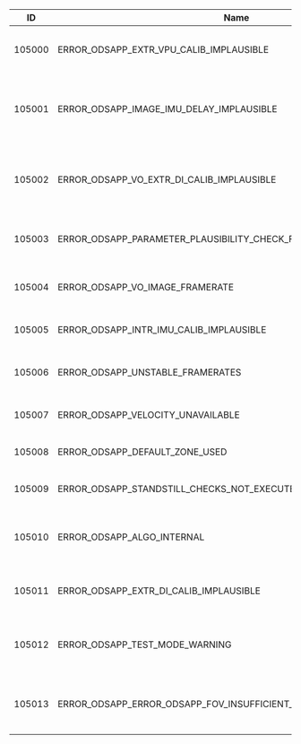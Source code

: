 
| ID | Name | Description |
|----|------|-------------|
| 105000 | ERROR_ODSAPP_EXTR_VPU_CALIB_IMPLAUSIBLE | Implausible extrinsic VPU calibration |
| 105001 | ERROR_ODSAPP_IMAGE_IMU_DELAY_IMPLAUSIBLE | Detected an implausible delay between IMU and image data |
| 105002 | ERROR_ODSAPP_VO_EXTR_DI_CALIB_IMPLAUSIBLE | Implausible extrinsic calibration of visual odometry head |
| 105003 | ERROR_ODSAPP_PARAMETER_PLAUSIBILITY_CHECK_FAILED | Implausible ODS configuration parameters |
| 105004 | ERROR_ODSAPP_VO_IMAGE_FRAMERATE | Insufficient framerate of ODS input images |
| 105005 | ERROR_ODSAPP_INTR_IMU_CALIB_IMPLAUSIBLE | Implausible intrinsic IMU calibration |
| 105006 | ERROR_ODSAPP_UNSTABLE_FRAMERATES | Unstable framerate of at least one input stream |
| 105007 | ERROR_ODSAPP_VELOCITY_UNAVAILABLE | Unable to determine velocity |
| 105008 | ERROR_ODSAPP_DEFAULT_ZONE_USED | Using the default ODS zones |
| 105009 | ERROR_ODSAPP_STANDSTILL_CHECKS_NOT_EXECUTED | Standstill condition not detected |
| 105010 | ERROR_ODSAPP_ALGO_INTERNAL | Internal algo error; please see the logs for further information |
| 105011 | ERROR_ODSAPP_EXTR_DI_CALIB_IMPLAUSIBLE | Implausible extrinsic head calibration |
| 105012 | ERROR_ODSAPP_TEST_MODE_WARNING | A protected parameter was set to enter a test mode |
| 105013 | ERROR_ODSAPP_ERROR_ODSAPP_FOV_INSUFFICIENT_FOR_NEGATIVE_OBSTACLES | FOV is insufficient for negative obstacle detection |
